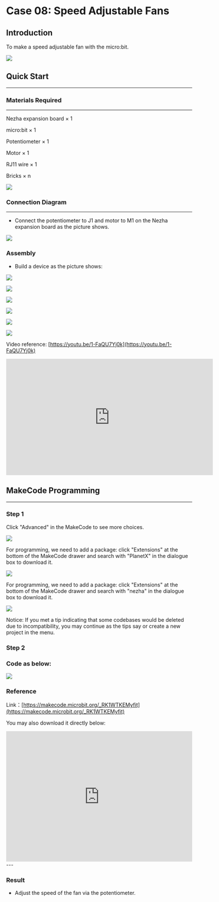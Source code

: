 # Case 08: Speed Adjustable Fans

## Introduction
To make a speed adjustable fan with the micro:bit. 

![](./images/case_08_01.png)

## Quick Start
---

### Materials Required
---
Nezha expansion board × 1

micro:bit × 1

Potentiometer × 1

Motor × 1

RJ11 wire × 1

Bricks × n

![](./images/case_08_02.png)

### Connection Diagram 
---
- Connect the potentiometer to J1 and motor to M1 on the Nezha expansion board as the picture shows.


![](./images/case_08_03.png)

### Assembly

- Build a device as the picture shows:

![](./images/case_08_04.png)

![](./images/case_08_05.png)

![](./images/case_08_06.png)

![](./images/case_08_07.png)

![](./images/case_08_08.png)

![](./images/case_08_09.png)




Video reference: [https://youtu.be/1-FaQU7Yj0k](https://youtu.be/1-FaQU7Yj0k)


<iframe width="560" height="315" src="https://www.youtube.com/embed/1-FaQU7Yj0k" frameborder="0" allow="accelerometer; autoplay; clipboard-write; encrypted-media; gyroscope; picture-in-picture" allowfullscreen></iframe>




## MakeCode Programming

---


### Step 1

Click "Advanced" in the MakeCode to see more choices.

![](./images/case_01_10.png)

For programming, we need to add a package: click "Extensions" at the bottom of the MakeCode drawer and search with "PlanetX" in the dialogue box to download it. 

![](./images/case_01_11.png)

For programming, we need to add a package: click "Extensions" at the bottom of the MakeCode drawer and search with "nezha" in the dialogue box to download it. 

![](./images/case_03_09.png)

Notice: If you met a tip indicating that some codebases would be deleted due to incompatibility, you may continue as the tips say or create a new project in the menu. 

### Step 2

### Code as below:

![](./images/case_08_10.png)


### Reference
Link：[https://makecode.microbit.org/_RK1WTKEMyfit](https://makecode.microbit.org/_RK1WTKEMyfit)

You may also download it directly below:

<div style="position:relative;height:0;padding-bottom:70%;overflow:hidden;"><iframe style="position:absolute;top:0;left:0;width:100%;height:100%;" src="https://makecode.microbit.org/#pub:_RK1WTKEMyfit" frameborder="0" sandbox="allow-popups allow-forms allow-scripts allow-same-origin"></iframe></div>  
---

### Result
- Adjust the speed of the fan via the potentiometer. 

